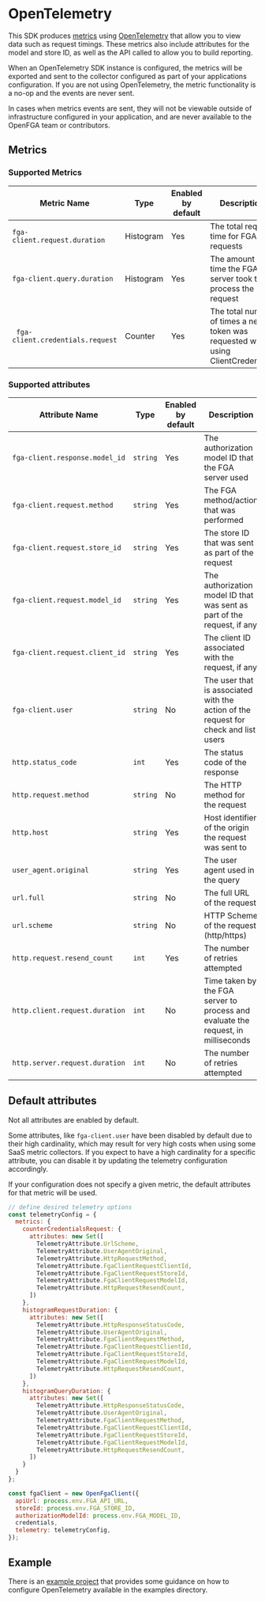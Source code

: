 # OpenTelemetry

This SDK produces [metrics](https://opentelemetry.io/docs/concepts/signals/metrics/) using [OpenTelemetry](https://opentelemetry.io/) that allow you to view data such as request timings. These metrics also include attributes for the model and store ID, as well as the API called to allow you to build reporting.

When an OpenTelemetry SDK instance is configured, the metrics will be exported and sent to the collector configured as part of your applications configuration. If you are not using OpenTelemetry, the metric functionality is a no-op and the events are never sent.

In cases when metrics events are sent, they will not be viewable outside of infrastructure configured in your application, and are never available to the OpenFGA team or contributors.

## Metrics

### Supported Metrics

| Metric Name                     | Type      | Enabled by default | Description                                                                     |
|---------------------------------|-----------|--------------------|---------------------------------------------------------------------------------|
| `fga-client.request.duration`   | Histogram | Yes                | The total request time for FGA requests                                         |
| `fga-client.query.duration`     | Histogram | Yes                | The amount of time the FGA server took to process the request                   |
|` fga-client.credentials.request`| Counter   | Yes                | The total number of times a new token was requested when using ClientCredentials|

### Supported attributes

| Attribute Name                 |  Type     | Enabled by default | Description                                                                         |
|--------------------------------|-----------|--------------------|-------------------------------------------------------------------------------------|
| `fga-client.response.model_id` | `string`  | Yes                | The authorization model ID that the FGA server used                                 |
| `fga-client.request.method`    | `string`  | Yes                | The FGA method/action that was performed                                            |
| `fga-client.request.store_id`  | `string`  | Yes                | The store ID that was sent as part of the request                                   |
| `fga-client.request.model_id`  | `string`  | Yes                | The authorization model ID that was sent as part of the request, if any             |
| `fga-client.request.client_id` | `string`  | Yes                | The client ID associated with the request, if any                                   |
| `fga-client.user`              | `string`  | No                 | The user that is associated with the action of the request for check and list users |
| `http.status_code `            | `int`     | Yes                | The status code of the response                                                     |
| `http.request.method`          | `string`  | No                 | The HTTP method for the request                                                     |
| `http.host`                    | `string`  | Yes                | Host identifier of the origin the request was sent to                               |
| `user_agent.original`          | `string`  | Yes                | The user agent used in the query                                                    |
| `url.full`                     | `string`  | No                 | The full URL of the request                                                         |
| `url.scheme`                   | `string`  | No                 | HTTP Scheme of the request (http/https)                                             |
| `http.request.resend_count`    | `int`     | Yes                | The number of retries attempted                                                     |
| `http.client.request.duration` | `int`     | No                 | Time taken by the FGA server to process and evaluate the request, in milliseconds   |
| `http.server.request.duration` | `int`     | No                 | The number of retries attempted                                                     |

## Default attributes

Not all attributes are enabled by default.

Some attributes, like `fga-client.user` have been disabled by default due to their high cardinality, which may result for very high costs when using some SaaS metric collectors. If you expect to have a high cardinality for a specific attribute, you can disable it by updating the telemetry configuration accordingly.

If your configuration does not specify a given metric, the default attributes for that metric will be used.


```javascript
// define desired telemetry options
const telemetryConfig = {
  metrics: {
    counterCredentialsRequest: {
      attributes: new Set([
        TelemetryAttribute.UrlScheme,
        TelemetryAttribute.UserAgentOriginal,
        TelemetryAttribute.HttpRequestMethod,
        TelemetryAttribute.FgaClientRequestClientId,
        TelemetryAttribute.FgaClientRequestStoreId,
        TelemetryAttribute.FgaClientRequestModelId,
        TelemetryAttribute.HttpRequestResendCount,
      ])
    },
    histogramRequestDuration: {
      attributes: new Set([
        TelemetryAttribute.HttpResponseStatusCode,
        TelemetryAttribute.UserAgentOriginal,
        TelemetryAttribute.FgaClientRequestMethod,
        TelemetryAttribute.FgaClientRequestClientId,
        TelemetryAttribute.FgaClientRequestStoreId,
        TelemetryAttribute.FgaClientRequestModelId,
        TelemetryAttribute.HttpRequestResendCount,
      ])
    },
    histogramQueryDuration: {
      attributes: new Set([
        TelemetryAttribute.HttpResponseStatusCode,
        TelemetryAttribute.UserAgentOriginal,
        TelemetryAttribute.FgaClientRequestMethod,
        TelemetryAttribute.FgaClientRequestClientId,
        TelemetryAttribute.FgaClientRequestStoreId,
        TelemetryAttribute.FgaClientRequestModelId,
        TelemetryAttribute.HttpRequestResendCount,
      ])
    }
  }
};

const fgaClient = new OpenFgaClient({
  apiUrl: process.env.FGA_API_URL,
  storeId: process.env.FGA_STORE_ID,
  authorizationModelId: process.env.FGA_MODEL_ID,
  credentials,
  telemetry: telemetryConfig,
});

```

## Example

There is an [example project](https://github.com/openfga/js-sdk/blob/main/example/opentelemetry) that provides some guidance on how to configure OpenTelemetry available in the examples directory.
